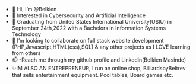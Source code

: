 - 👋 Hi, I’m @Belkien
- 👀 Interested in Cybersecurity and Artificial Intelligence
- 🌱 Graduating from United States International University(USIU) in September 24th,2022 with a Bachelors in Information Systems Technology
- 💞️ I’m looking to collaborate on full stack website development (PHP,Javascript,HTML(css),SQL) & any other projects as I LOVE learning from others
- 📫 -Reach me through my github profile and Linkedin(Belkien Masinde)
- ✨IM ALSO AN ENTREPRENEUR, I run an online shop, BilliardsbyBeltrev that sells entertainment equipment. Pool tables, Board games etc.

<!---
Belkien/Belkien is a ✨ special ✨ repository because its `README.md` (this file) appears on your GitHub profile.
You can click the Preview link to take a look at your changes.
--->

